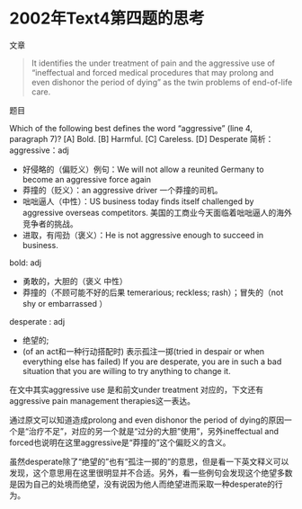 # 2002年Text4第四题的思考

文章

> It identifies the under treatment of pain and the aggressive use of “ineffectual and forced medical procedures that may prolong and even dishonor the period of dying” as the twin problems of end-of-life care.

题目

Which of the following best defines the word “aggressive” \(line 4, paragraph 7\)? \[A\] Bold. \[B\] Harmful. \[C\] Careless. \[D\] Desperate 简析： aggressive：adj

* 好侵略的（偏贬义）例句：We will not allow a reunited Germany to become an aggressive force again
* 莽撞的（贬义）：an aggressive driver 一个莽撞的司机。
* 咄咄逼人（中性）：US business today finds itself challenged by aggressive overseas competitors. 美国的工商业今天面临着咄咄逼人的海外竞争者的挑战。
* 进取，有闯劲（褒义）：He is not aggressive enough to succeed in business.

bold: adj

* 勇敢的，大胆的（褒义 中性）
* 莽撞的（不顾可能不好的后果 temerarious; reckless; rash）；冒失的（not shy or embarrassed ）

desperate : adj

* 绝望的; 
* \(of an act和一种行动搭配时\) 表示孤注一掷\(tried in despair or when everything else has failed\) If you are desperate, you are in such a bad situation that you are willing to try anything to change it.

在文中其实aggressive use 是和前文under treatment 对应的，下文还有aggressive pain management therapies这一表达。

通过原文可以知道造成prolong and even dishonor the period of dying的原因一个是“治疗不足”，对应的另一个就是“过分的大胆”使用”，另外ineffectual and forced也说明在这里aggressive是“莽撞的”这个偏贬义的含义。

虽然desperate除了“绝望的”也有“孤注一掷的”的意思，但是看一下英文释义可以发现，这个意思用在这里很明显并不合适。另外，看一些例句会发现这个绝望多数是因为自己的处境而绝望，没有说因为他人而绝望进而采取一种desperate的行为。

